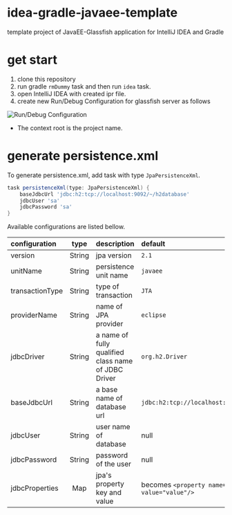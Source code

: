 idea-gradle-javaee-template
===

template project of JavaEE-Glassfish application for IntelliJ IDEA and Gradle

get start
===

1. clone this repository
1. run gradle `rmDummy` task and then run `idea` task.
1. open IntelliJ IDEA with created ipr file.
1. create new Run/Debug Configuration for glassfish server as follows

![Run/Debug Configuration](http://googledrive.com/host/0B4hhdHWLP7RRQW14VFFMT1U4NlE)

* The context root is the project name.

generate persistence.xml
===

To generate persistence.xml, add task with type `JpaPersistenceXml`.

```groovy
task persistenceXml(type: JpaPersistenceXml) {
    baseJdbcUrl 'jdbc:h2:tcp://localhost:9092/~/h2database'
    jdbcUser 'sa'
    jdbcPassword 'sa'
}
```

Available configurations are listed bellow.

configuration | type | description | default|notes
:-|:-:|:-|:-|:-
version | String | jpa version | `2.1` | -
unitName | String | persistence unit name | `javaee` | -
transactionType | String | type of transaction | `JTA` | only `JTA` is available(currently)
providerName | String | name of JPA provider | `eclipse` | only `eclipse` is available(currently). If you use another provider(like Hibernate), please customize `JpaPersistenceXml.groovy`
jdbcDriver | String | a name of fully qualified class name of JDBC Driver | `org.h2.Driver` | -
baseJdbcUrl | String | a base name of database url | `jdbc:h2:tcp://localhost:9092/~/h2` | This url is base url so that the url becomes "jdbc:h2:tcp://localhost:9092/~/h2/project-name"
jdbcUser | String | user name of database | null | -
jdbcPassword | String | password of the user | null | -
jdbcProperties | Map | jpa's property key and value | becomes `<property name="key" value="value"/>`
